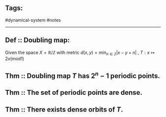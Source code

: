 ## Tags:

#dynamical-system #notes 

---

## Def :: Doubling map:

Given the space $X = \mathbb{R}/\mathbb{Z}$ with metric $d(x,y)=\text{min}_{n\in\mathbb{Z}}|x-y+n|$ ,
$T:x\mapsto 2x (\text{mod} 1)$ 

## Thm :: Doubling map $T$ has $2^{n}-1$ periodic points.



## Thm :: The set of periodic points are dense.



## Thm :: There exists dense orbits of $T$.
